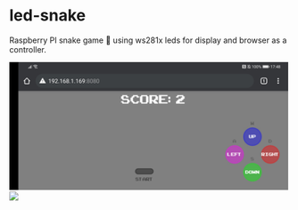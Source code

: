 # led-snake
Raspberry PI snake game 🐍 using ws281x leds for display and browser as a controller.


<img src="screen.jpg" width="500">

<img src="screen2.gif" width="500">
